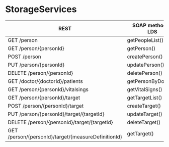# StorageServices

|REST   |SOAP method in LDS   |
|---|---|
|GET /person|getPeopleList()|
|GET /person/{personId}|getPerson()|
|POST /person|createPerson()|
|PUT /person/{personId}|updatePerson()|
|DELETE /person/{personId}|deletePerson()|
|GET /doctor/{doctorId}/patients|getPersonByDoctor()|
|GET /person/{personId}/vitalsings|getVitalSigns()|
|GET /person/{personId}/target|getTargetList()|
|POST /person/{personId}/target|createTarget()|
|PUT /person/{personId}/target/{targetId}|updateTarget()|
|DELETE /person/{personId}/target/{targetId}|deleteTarget()|
|GET /person/{personId}/target/{measureDefinitionId}|getTarget()|
